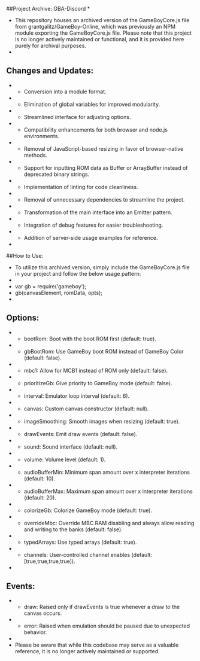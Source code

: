 ##Project Archive: GBA-Discord
 * 
 * This repository houses an archived version of the GameBoyCore.js file from grantgalitz/GameBoy-Online, which was previously an NPM module exporting the GameBoyCore.js file. Please note that this project is no longer actively maintained or functional, and it is provided here purely for archival purposes.
 * 
## Changes and Updates:
 * - Conversion into a module format.
 * - Elimination of global variables for improved modularity.
 * - Streamlined interface for adjusting options.
 * - Compatibility enhancements for both browser and node.js environments.
 * - Removal of JavaScript-based resizing in favor of browser-native methods.
 * - Support for inputting ROM data as Buffer or ArrayBuffer instead of deprecated binary strings.
 * - Implementation of linting for code cleanliness.
 * - Removal of unnecessary dependencies to streamline the project.
 * - Transformation of the main interface into an Emitter pattern.
 * - Integration of debug features for easier troubleshooting.
 * - Addition of server-side usage examples for reference.
 *
##How to Use:
 * To utilize this archived version, simply include the GameBoyCore.js file in your project and follow the below usage pattern:
 * 
 * var gb = require('gameboy');
 * gb(canvasElement, romData, opts);
 * 
## Options:
 * - bootRom: Boot with the boot ROM first (default: true).
 * - gbBootRom: Use GameBoy boot ROM instead of GameBoy Color (default: false).
 * - mbc1: Allow for MCB1 instead of ROM only (default: false).
 * - prioritizeGb: Give priority to GameBoy mode (default: false).
 * - interval: Emulator loop interval (default: 6).
 * - canvas: Custom canvas constructor (default: null).
 * - imageSmoothing: Smooth images when resizing (default: true).
 * - drawEvents: Emit draw events (default: false).
 * - sound: Sound interface (default: null).
 * - volume: Volume level (default: 1).
 * - audioBufferMin: Minimum span amount over x interpreter iterations (default: 10).
 * - audioBufferMax: Maximum span amount over x interpreter iterations (default: 20).
 * - colorizeGb: Colorize GameBoy mode (default: true).
 * - overrideMbc: Override MBC RAM disabling and always allow reading and writing to the banks (default: false).
 * - typedArrays: Use typed arrays (default: true).
 * - channels: User-controlled channel enables (default: [true,true,true,true]).
 * 
## Events:
 * - draw: Raised only if drawEvents is true whenever a draw to the canvas occurs.
 * - error: Raised when emulation should be paused due to unexpected behavior.
 * 
 * Please be aware that while this codebase may serve as a valuable reference, it is no longer actively maintained or supported.


